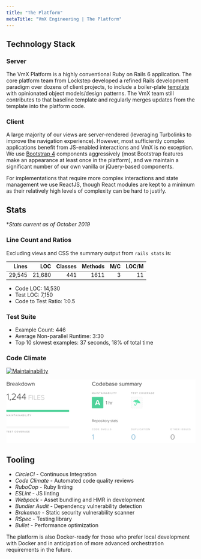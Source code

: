 ```yaml
---
title: "The Platform"
metaTitle: "VmX Engineering | The Platform"
---
```


## Technology Stack

### Server

The VmX Platform is a highly conventional Ruby on Rails 6 application. The core
platform team from Lockstep developed a refined Rails development
paradigm over dozens of client projects, to include a boiler-plate
[template](https://github.com/lockstep/rails_new) with opinionated object
models/design patterns. The VmX team still contributes to that baseline
template and regularly merges updates from the template into the platform code.

### Client

A large majority of our views are server-rendered (leveraging Turbolinks to
improve the navigation experience). However, most sufficiently complex
applications benefit from JS-enabled interactions and VmX is no exception. We
use [Bootstrap 4](https://getbootstrap.com) components aggressively (most
Bootstrap features make an appearance at least once in the platform), and we
maintain a significant number of our own vanilla or jQuery-based components.

For implementations that require more complex interactions and state management
we use ReactJS, though React modules are kept to a minimum as their relatively
high levels of complexity can be hard to justify.

## Stats

*_Stats current as of October 2019_

### Line Count and Ratios

Excluding views and CSS the summary output from `rails stats` is:

|  Lines |    LOC | Classes | Methods |  M/C | LOC/M |
| -----: | -----: | ------: | ------: | ---: | ----: |
| 29,545 | 21,680 |     441 |    1611 |    3 |    11 |

- Code LOC: 14,530
- Test LOC: 7,150
- Code to Test Ratio: 1:0.5

### Test Suite

- Example Count: 446
- Average Non-parallel Runtime: 3:30
- Top 10 slowest examples: 37 seconds, 18% of total time

### Code Climate

[![Maintainability](https://api.codeclimate.com/v1/badges/652fc0d54ce717aa5892/maintainability)](https://codeclimate.com/repos/5c337d69b30e33026d00f49e/maintainability)

![Code Climate](../src/components/images/code_climate.png)

## Tooling

- _CircleCI_ - Continuous Integration
- _Code Climate_ - Automated code quality reviews
- _RuboCop_ - Ruby linting
- _ESLint_ - JS linting
- _Webpack_ - Asset bundling and HMR in development
- _Bundler Audit_ - Dependency vulnerability detection
- _Brakeman_ - Static security vulnerability scanner
- _RSpec_ - Testing library
- _Bullet_ - Performance optimization

The platform is also Docker-ready for those who prefer local development with
Docker and in anticipation of more advanced orchestration requirements in the
future.
